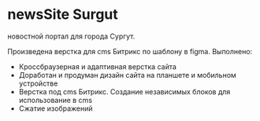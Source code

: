# newsSite Surgut
новостной портал для города Сургут.

Произведена верстка для cms Битрикс по шаблону в figma. Выполнено:
- Кроссбраузерная и адаптивная верстка сайта
- Доработан и продуман дизайн сайта на планшете и мобильном устройстве
- Верстка под cms Битрикс. Создание независимых блоков для использование в сms
- Сжатие изображений

